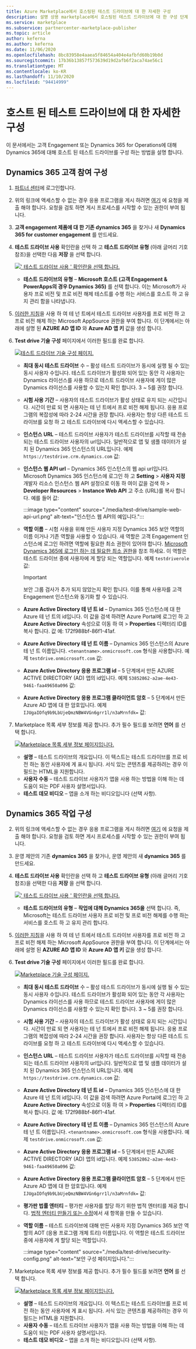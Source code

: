 ```yaml
---
title: Azure Marketplace에서 호스팅된 테스트 드라이브에 대 한 자세한 구성
description: 설명 상용 marketplace에서 호스팅된 테스트 드라이브에 대 한 구성 단계
ms.service: marketplace
ms.subservice: partnercenter-marketplace-publisher
ms.topic: article
author: keferna
ms.author: keferna
ms.date: 11/06/2020
ms.openlocfilehash: 8bc83958e4aaea5f84654a404e4afbfd60b19b0d
ms.sourcegitcommit: 17b36b13857f573639d19d2afb6f2aca74ae56c1
ms.translationtype: MT
ms.contentlocale: ko-KR
ms.lasthandoff: 11/10/2020
ms.locfileid: "94414999"
---
```

# <a name="detailed-configuration-for-hosted-test-drives"></a>호스트 된 테스트 드라이브에 대 한 자세한 구성

이 문서에서는 고객 Engagement 또는 Dynamics 365 for Operations에 대해 Dynamics 365에 대해 호스트 된 테스트 드라이브를 구성 하는 방법을 설명 합니다.

## <a name="configure-for-dynamics-365-customer-engagement"></a>Dynamics 365 고객 참여 구성

1. [파트너 센터](https://partner.microsoft.com/)에 로그인합니다.
2. 위의 링크에 액세스할 수 없는 경우 응용 프로그램을 게시 하려면 [여기](https://appsource.microsoft.com/partners/list-an-app) 에 요청을 제출 해야 합니다. 요청을 검토 하면 게시 프로세스를 시작할 수 있는 권한이 부여 됩니다.
3. **고객 engagement 제품에 대 한 기존 dynamics 365** 을 찾거나 새 **Dynamics 365 for customer engagement** 를 만드세요.
4. **테스트 드라이브 사용** 확인란을 선택 하 고 **테스트 드라이브 유형** (아래 글머리 기호 참조)을 선택한 다음 **저장** 을 선택 합니다.

    [![' 테스트 드라이브 사용 ' 확인란을 선택 합니다.](media/test-drive/enable-test-drive-check-box.png)](media/test-drive/enable-test-drive-check-box.png#lightbox)

    - **테스트 드라이브의 유형** – **Microsoft 호스트 (고객 Engagement & PowerApps의 경우 Dynamics 365)** 를 선택 합니다. 이는 Microsoft가 사용자 프로 비전 및 프로 비전 해제 테스트를 수행 하는 서비스를 호스트 하 고 유지 관리 함을 나타냅니다.

5. [이러한 지침](https://github.com/Microsoft/AppSource/blob/master/Microsoft%20Hosted%20Test%20Drive/Setup-your-Azure-subscription-for-Dynamics365-Microsoft-Hosted-Test-Drives.md)을 사용 하 여 테 넌 트에서 테스트 드라이브 사용자를 프로 비전 하 고 프로 비전 해제 하는 Microsoft AppSource 권한을 부여 합니다. 이 단계에서는 아래에 설명 된 **AZURE AD 앱 ID** 와 **Azure AD 앱 키** 값을 생성 합니다.
6. **Test drive 기술 구성** 페이지에서 이러한 필드를 완료 합니다.

    [![테스트 드라이브 기술 구성 페이지.](media/test-drive/technical-config-details.png)](media/test-drive/technical-config-details.png#lightbox)

    - **최대 동시 테스트 드라이브** 수 – 활성 테스트 드라이브가 동시에 실행 될 수 있는 동시 사용자 수입니다. 테스트 드라이브가 활성화 되어 있는 동안 각 사용자는 Dynamics 라이선스를 사용 하므로 테스트 드라이브 사용자에 게이 많은 Dynamics 라이선스를 사용할 수 있는지 확인 합니다. 3 ~ 5를 권장 합니다.
    - **시험 사용 기간** – 사용자의 테스트 드라이브가 활성 상태로 유지 되는 시간입니다. 시간이 만료 되 면 사용자는 테 넌 트에서 프로 비전 해제 됩니다. 응용 프로그램의 복잡성에 따라 2-24 시간을 권장 합니다. 사용자는 항상 다른 테스트 드라이브를 요청 하 고 테스트 드라이브에 다시 액세스할 수 있습니다.
    - **인스턴스 URL** – 테스트 드라이브 사용자가 테스트 드라이브를 시작할 때 전송 되는 테스트 드라이브 사용자의 url입니다. 일반적으로 앱 및 샘플 데이터가 설치 된 Dynamics 365 인스턴스의 URL입니다. 예제 `https://testdrive.crm.dynamics.com` 값:
    - **인스턴스 웹 API url** – Dynamics 365 인스턴스의 웹 api url입니다. Microsoft Dynamics 365 인스턴스에 로그인 하 고 **Setting**  >  **사용자 지정** 개발자 리소스 인스턴스 웹 API 설정으로 이동 하 여이 값을 검색 하  >  **Developer Resources**  >  **Instance Web API** 고 주소 (URL)를 복사 합니다. 예를 들어 값:

        :::image type="content" source="./media/test-drive/sample-web-api-url.png" alt-text="인스턴스 웹 API의 예입니다.":::

    - **역할 이름** – 시험 사용을 위해 만든 사용자 지정 Dynamics 365 보안 역할의 이름 이거나 기존 역할을 사용할 수 있습니다. 새 역할은 고객 Engagement 인스턴스에 로그인 하려면 역할에 필요한 최소 권한이 있어야 합니다. [Microsoft Dynamics 365에 로그인 하는 데 필요한 최소 권한](https://community.dynamics.com/crm/b/crminogic/archive/2016/11/24/minimum-privileges-required-to-login-microsoft-dynamics-365)을 참조 하세요. 이 역할은 테스트 드라이브 중에 사용자에 게 할당 되는 역할입니다. 예제 `testdriverole` 값:
    
        > [!IMPORTANT]
        > 보안 그룹 검사가 추가 되지 않았는지 확인 합니다. 이를 통해 사용자를 고객 Engagement 인스턴스와 동기화 할 수 있습니다.

    - **Azure Active Directory 테 넌 트 id** – Dynamics 365 인스턴스에 대 한 Azure 테 넌 트의 id입니다. 이 값을 검색 하려면 Azure Portal에 로그인 하 고 **Azure Active Directory** 속성으로 이동 하 여  >  **Properties** 디렉터리 ID를 복사 합니다. 값 예: 172f988bf-86f1-41af.
    - **Azure Active Directory 테 넌 트 이름** – Dynamics 365 인스턴스의 Azure 테 넌 트 이름입니다. `<tenantname>.onmicrosoft.com` 형식을 사용합니다. 예제 `testdrive.onmicrosoft.com` 값:
    - **Azure Active Directory 응용 프로그램 id** – 5 단계에서 만든 AZURE ACTIVE DIRECTORY (AD) 앱의 id입니다. 예제 `53852862-a2ae-4e43-9461-faa49650a096` 값:
    - **Azure Active Directory 응용 프로그램 클라이언트 암호** – 5 단계에서 만든 Azure AD 앱에 대 한 암호입니다. 예제 `IJUgaIOfq9b9LbUjeQmzNBW4VGn6grr1l/n3aMrnfdk=` 값:

7. Marketplace 목록 세부 정보를 제공 합니다. 추가 필수 필드를 보려면 **언어** 를 선택 합니다.

    [![Marketplace 목록 세부 정보 페이지입니다.](media/test-drive/marketplace-listing-details.png)](media/test-drive/marketplace-listing-details.png#lightbox)

    - **설명** – 테스트 드라이브의 개요입니다. 이 텍스트는 테스트 드라이브를 프로 비전 하는 동안 사용자에 게 표시 됩니다. 서식 있는 콘텐츠를 제공하려는 경우 이 필드는 HTML을 지원합니다.
    - **사용자 수동** – 테스트 드라이브 사용자가 앱을 사용 하는 방법을 이해 하는 데 도움이 되는 PDF 사용자 설명서입니다.
    - **테스트 데모 비디오** – 앱을 소개 하는 비디오입니다 (선택 사항).

## <a name="configure-for-dynamics-365-operations"></a>Dynamics 365 작업 구성

2. 위의 링크에 액세스할 수 없는 경우 응용 프로그램을 게시 하려면 [여기](https://appsource.microsoft.com/partners/list-an-app) 에 요청을 제출 해야 합니다. 요청을 검토 하면 게시 프로세스를 시작할 수 있는 권한이 부여 됩니다.
3. 운영 제안의 기존 **dynamics 365** 을 찾거나, 운영 제안의 새 **dynamics 365** 를 만드세요.
4. **테스트 드라이브 사용** 확인란을 선택 하 고 **테스트 드라이브 유형** (아래 글머리 기호 참조)을 선택한 다음 **저장** 을 선택 합니다.

    [![' 테스트 드라이브 사용 ' 확인란을 선택 합니다.](media/test-drive/enable-test-drive-check-box-operations.png)](media/test-drive/enable-test-drive-check-box-operations.png#lightbox)

    - **테스트 드라이브의 유형** – **작업에 대해 Dynamics 365을** 선택 합니다. 즉, Microsoft는 테스트 드라이브 사용자 프로 비전 및 프로 비전 해제를 수행 하는 서비스를 호스트 하 고 유지 관리 합니다.

5. [이러한 지침](https://github.com/Microsoft/AppSource/blob/master/Microsoft%20Hosted%20Test%20Drive/Setup-your-Azure-subscription-for-Dynamics365-Microsoft-Hosted-Test-Drives.md)을 사용 하 여 테 넌 트에서 테스트 드라이브 사용자를 프로 비전 하 고 프로 비전 해제 하는 Microsoft AppSource 권한을 부여 합니다. 이 단계에서는 아래에 설명 된 **AZURE AD 앱 ID** 와 **Azure AD 앱 키** 값을 생성 합니다.
6. **Test drive 기술 구성** 페이지에서 이러한 필드를 완료 합니다.

    [![Marketplace 기술 구성 페이지.](media/test-drive/technical-config-details.png)](media/test-drive/technical-config-details.png#lightbox)

    - **최대 동시 테스트 드라이브** 수 – 활성 테스트 드라이브가 동시에 실행 될 수 있는 동시 사용자 수입니다. 테스트 드라이브가 활성화 되어 있는 동안 각 사용자는 Dynamics 라이선스를 사용 하므로 테스트 드라이브 사용자에 게이 많은 Dynamics 라이선스를 사용할 수 있는지 확인 합니다. 3 ~ 5를 권장 합니다.
    - **시험 사용 기간** – 사용자의 테스트 드라이브가 활성 상태로 유지 되는 시간입니다. 시간이 만료 되 면 사용자는 테 넌 트에서 프로 비전 해제 됩니다. 응용 프로그램의 복잡성에 따라 2-24 시간을 권장 합니다. 사용자는 항상 다른 테스트 드라이브를 요청 하 고 테스트 드라이브에 다시 액세스할 수 있습니다.
    - **인스턴스 URL** – 테스트 드라이브 사용자가 테스트 드라이브를 시작할 때 전송 되는 테스트 드라이브 사용자의 url입니다. 일반적으로 앱 및 샘플 데이터가 설치 된 Dynamics 365 인스턴스의 URL입니다. 예제 `https://testdrive.crm.dynamics.com` 값:
    - **Azure Active Directory 테 넌 트 id** – Dynamics 365 인스턴스에 대 한 Azure 테 넌 트의 id입니다. 이 값을 검색 하려면 Azure Portal에 로그인 하 고 **Azure Active Directory** 속성으로 이동 하 여  >  **Properties** 디렉터리 ID를 복사 합니다. 값 예: 172f988bf-86f1-41af.
    - **Azure Active Directory 테 넌 트 이름** – Dynamics 365 인스턴스의 Azure 테 넌 트 이름입니다. `<tenantname>.onmicrosoft.com` 형식을 사용합니다. 예제 `testdrive.onmicrosoft.com` 값:
    - **Azure Active Directory 응용 프로그램 id** – 5 단계에서 만든 AZURE ACTIVE DIRECTORY (AD) 앱의 id입니다. 예제 `53852862-a2ae-4e43-9461-faa49650a096` 값:
    - **Azure Active Directory 응용 프로그램 클라이언트 암호** – 5 단계에서 만든 Azure AD 앱에 대 한 암호입니다. 예제 `IJUgaIOfq9b9LbUjeQmzNBW4VGn6grr1l/n3aMrnfdk=` 값:
    - **평가판 법률 엔터티** – 평가판 사용자를 할당 하기 위한 법적 엔터티를 제공 합니다. [법적 엔터티 만들기 또는 수정](https://technet.microsoft.com/library/hh242184.aspx)에서 새 항목을 만들 수 있습니다.
    - **역할 이름** – 테스트 드라이브에 대해 만든 사용자 지정 Dynamics 365 보안 역할의 AOT (응용 프로그램 개체 트리) 이름입니다. 이 역할은 테스트 드라이브 중에 사용자에 게 할당 되는 역할입니다.

        :::image type="content" source="./media/test-drive/security-config.png" alt-text="보안 구성 페이지입니다.":::

7. Marketplace 목록 세부 정보를 제공 합니다. 추가 필수 필드를 보려면 **언어** 를 선택 합니다.

    [![Marketplace 목록 세부 정보 페이지입니다.](media/test-drive/marketplace-listing-details.png)](media/test-drive/marketplace-listing-details.png#lightbox)

    - **설명** – 테스트 드라이브의 개요입니다. 이 텍스트는 테스트 드라이브를 프로 비전 하는 동안 사용자에 게 표시 됩니다. 서식 있는 콘텐츠를 제공하려는 경우 이 필드는 HTML을 지원합니다.
    - **사용자 수동** – 테스트 드라이브 사용자가 앱을 사용 하는 방법을 이해 하는 데 도움이 되는 PDF 사용자 설명서입니다.
    - **테스트 데모 비디오** – 앱을 소개 하는 비디오입니다 (선택 사항).

<!--
## Next steps

- [Set up your Azure subscription](test-drive-azure-subscription-setup.md) -->
